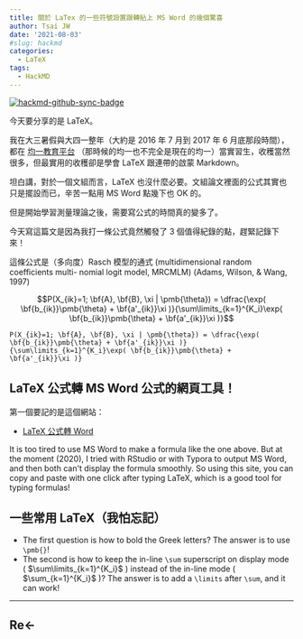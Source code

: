 ```yaml
---
title: 關於 LaTex 的一些符號設置跟轉貼上 MS Word 的幾個驚喜
author: Tsai JW
date: '2021-08-03'
#slug: hackmd
categories:
  - LaTeX
tags:
  - HackMD
---
```


[![hackmd-github-sync-badge](https://hackmd.io/_WzY5zURTaady2-8mobKGA/badge)](https://hackmd.io/_WzY5zURTaady2-8mobKGA)


今天要分享的是 LaTeX。

我在大三暑假與大四一整年（大約是 2016 年 7 月到 2017 年 6 月底那段時間），都在 [均一教育平台](https://www.junyiacademy.org) （那時候的均一也不完全是現在的均一）當實習生，收穫當然很多，但最實用的收穫卻是學會 LaTeX 跟連帶的啟蒙 Markdown。

坦白講，對於一個文組而言，LaTeX 也沒什麼必要。文組論文裡面的公式其實也只是擺設而已，辛苦一點用 MS Word 點幾下也 OK 的。

但是開始學習測量理論之後，需要寫公式的時間真的變多了。

今天寫這篇文是因為我打一條公式竟然觸發了 3 個值得紀錄的點，趕緊記錄下來！

這條公式是（多向度）Rasch 模型的通式 (multidimensional random coefficients multi- nomial logit model, MRCMLM) (Adams, Wilson, & Wang, 1997) 

$$P(X_{ik}=1; \bf{A}, \bf{B}, \xi | \pmb{\theta}) = \dfrac{\exp( \bf{b_{ik}}\pmb{\theta} + \bf{a'_{ik}}\xi )}{\sum\limits_{k=1}^{K_i}\exp( \bf{b_{ik}}\pmb{\theta} + \bf{a'_{ik}}\xi )}$$

```
P(X_{ik}=1; \bf{A}, \bf{B}, \xi | \pmb{\theta}) = \dfrac{\exp( \bf{b_{ik}}\pmb{\theta} + \bf{a'_{ik}}\xi )}
{\sum\limits_{k=1}^{K_i}\exp( \bf{b_{ik}}\pmb{\theta} + \bf{a'_{ik}}\xi )}
```

## LaTeX 公式轉 MS Word 公式的網頁工具！

第一個要記的是這個網站：

- [LaTeX 公式轉 Word](http://web.xiaoyv.top/web/LatexToMathML/#home)

It is too tired to use MS Word to make a formula like the one above. But at the moment (2020), I tried with RStudio or with Typora to output MS Word, and then both can't display the formula smoothly. So using this site, you can copy and paste with one click after typing LaTeX, which is a good tool for typing formulas!

## 一些常用 LaTeX（我怕忘記）

- The first question is how to bold the Greek letters? The answer is to use `\pmb{}`!
- The second is how to keep the in-line `\sum` superscript on display mode ( $\sum\limits_{k=1}^{K_i}$ ) instead of the in-line mode ( $\sum_{k=1}^{K_i}$ )? The answer is to add a `\limits` after `\sum`, and it can work!


---
## Re<-